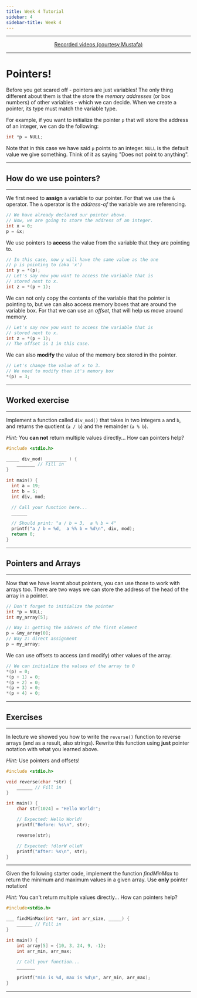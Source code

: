 ```yaml
---
title: Week 4 Tutorial
sidebar: 4
sidebar-title: Week 4
---
```



---


<p align="center"> <a href="https://www.youtube.com/playlist?list=PLKjkL6I7UpX8kEaSQZZ0aoev1GjX1hF-U"> Recorded videos (courtesy Mustafa) </a> </p>

---

# Pointers!

Before you get scared off - pointers are just variables! The only thing different about them is that the store the *memory addresses* (or box numbers) of other variables - which we can decide. When we create a pointer, its type must match the variable type.

For example, if you want to initialize the pointer `p` that will store the address of an integer, we can do the following:

```c
int *p = NULL;
```

Note that in this case we have said `p` points to an integer. `NULL` is the default value we give something. Think of it as saying "Does not point to anything".

---

## How do we use pointers?

---

We first need to **assign** a variable to our pointer. For that we use the `&` operator. The `&` operator is the *address-of* the variable we are referencing.

```c
// We have already declared our pointer above.
// Now, we are going to store the address of an integer.
int x = 0;
p = &x;
```

We use pointers to **access** the value from the variable that they are pointing to. 

```c
// In this case, now y will have the same value as the one
// p is pointing to (aka 'x')
int y = *(p);
// Let's say now you want to access the variable that is
// stored next to x.
int z = *(p + 1);
```

We can not only copy the contents of the variable that the pointer is pointing to, but we can also access memory boxes that are around the variable box. For that we can use an *offset*, that will help us move around memory.

```c
// Let's say now you want to access the variable that is
// stored next to x.
int z = *(p + 1);
// The offset is 1 in this case.
```

We can also **modify** the value of the memory box stored in the pointer.

```c
// Let's change the value of x to 3.
// We need to modify then it's memory box
*(p) = 3;
```

---

## Worked exercise

---

Implement a function called `div_mod()` that takes in two integers `a` and `b`, and returns the quotient (`a / b`) and the remainder (`a % b`).

*Hint:* You **can not** return multiple values directly... How can pointers help?

```c
#include <stdio.h>

_____ div_mod( ________ ) {
    _______ // Fill in
}

int main() {
  int a = 19;
  int b = 5;
  int div, mod;

  // Call your function here...
  ______

  // Should print: "a / b = 3,  a % b = 4"
  printf("a / b = %d,  a %% b = %d\n", div, mod);
  return 0;
}

```

---

## Pointers and Arrays

---

Now that we have learnt about pointers, you can use those to work with arrays too. There are two ways we can store the address of the head of the array in a pointer.

```c
// Don't forget to initialize the pointer
int *p = NULL;
int my_array[5];

// Way 1: getting the address of the first element
p = &my_array[0];
// Way 2: direct assignment
p = my_array;
```

We can use offsets to access (and modify) other values of the array.

```c
// We can initialize the values of the array to 0
*(p) = 0;
*(p + 1) = 0;
*(p + 2) = 0;
*(p + 3) = 0;
*(p + 4) = 0;
```

---

## Exercises

---

In lecture we showed you how to write the `reverse()` function to reverse arrays (and as a result, also strings). Rewrite this function using **just** pointer notation with what you learned above.

*Hint:* Use pointers and offsets!

```c
#include <stdio.h>

void reverse(char *str) {
    ______ // Fill in
}

int main() {
    char str[1024] = "Hello World!";

    // Expected: Hello World!
    printf("Before: %s\n", str);

    reverse(str);

    // Expected: !dlorW olleH
    printf("After: %s\n", str);
}
```
---

Given the following starter code, implement the function *findMinMax* to return the minimum and maximum values in a given array. Use **only** pointer notation!

*Hint:* You can't return multiple values directly... How can pointers help?

```c
#include<stdio.h>

___ findMinMax(int *arr, int arr_size, _____) {
    ______ // Fill in
}

int main() {
    int array[5] = {10, 3, 24, 9, -1};
    int arr_min, arr_max;

    // Call your function...
    _______

    printf("min is %d, max is %d\n", arr_min, arr_max);
}
```

---
